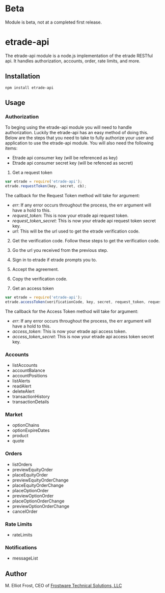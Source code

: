 # Beta
Module is beta, not at a completed first release.

# etrade-api
The etrade-api module is a node.js implementation of the etrade RESTful api. It handles authorization, accounts, order, rate limits, and more.

## Installation
```
npm install etrade-api
```

## Usage
### Authorization
To beging using the etrade-api module you will need to handle authorization. Luckily the etrade-api has an easy method of doing this.
Below are the steps that you need to take to fully authorize your user and application to use the etrade-api module. You will also need
the following items: 
* Etrade api consumer key (will be referenced as key)
* Etrade api consumer secret key (will be refenced as secret)

1. Get a request token
```js
var etrade = require('etrade-api');
etrade.requestToken(key, secret, cb);
```
The callback for the Request Token method will take for argument:
  - _err_: If any error occurs throughout the process, the err argument will have a hold to this.
  - _request_token_: This is now your etrade api request token. 
  - _request_token_secret_: This is now your etrade api request token secret key.
  - _url_: This will be the url used to get the etrade verification code.

2. Get the verification code.
Follow these steps to get the verification code.
  1. Go the url you received from the previous step.
  2. Sign in to etrade if etrade prompts you to.
  3. Accept the agreement.
  4. Copy the verification code.

3. Get an access token
```js
var etrade = require('etrade-api');
etrade.accessToken(verificationCode, key, secret, request_token, request_token_secret, cb); 
```
The callback for the Access Token method will take for argument:
  - _err_: If any error occurs throughout the process, the err argument will have a hold to this.
  - _access_token_: This is now your etrade api access token. 
  - _access_token_secret_: This is now your etrade api access token secret key.

### Accounts
- listAccounts
- accountBalance
- accountPositions
- listAlerts
- readAlert
- deleteAlert
- transactionHistory
- transactionDetails

### Market
- optionChains
- optionExpireDates
- product
- quote

### Orders
- listOrders
- previewEquityOrder
- placeEquityOrder
- previewEquityOrderChange
- placeEquityOrderChange
- placeOptionOrder
- previewOptionOrder
- placeOptionOrderChange
- previewOptionOrderChange
- cancelOrder

### Rate Limits
- rateLimits

### Notifications
- messageList

## Author
M. Elliot Frost, CEO of [Frostware Technical Solutions, LLC](http://www.frostwaresolutions.net) 
